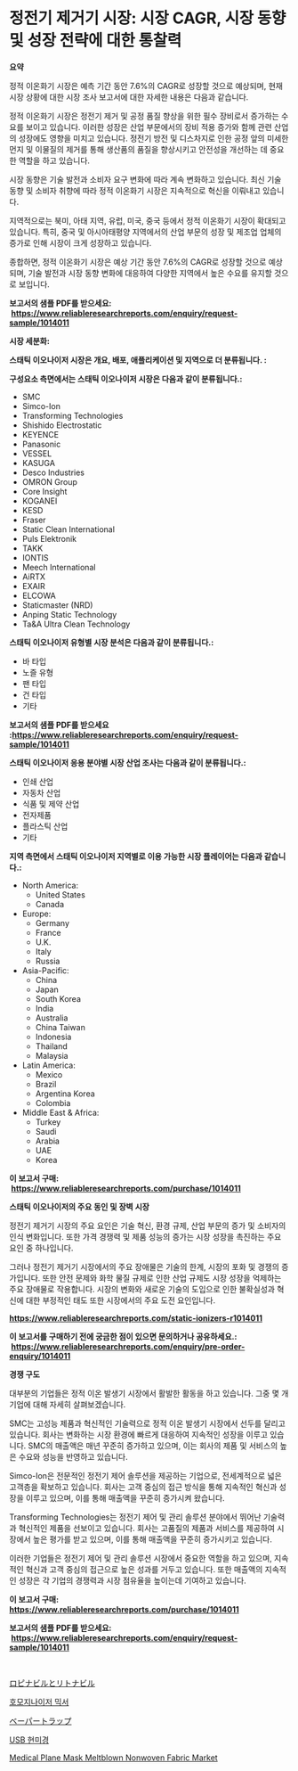 <p><h1>정전기 제거기 시장: 시장 CAGR, 시장 동향 및 성장 전략에 대한 통찰력</h1></p><p><strong>요약</strong></p>
<p><p>정적 이온화기 시장은 예측 기간 동안 7.6%의 CAGR로 성장할 것으로 예상되며, 현재 시장 상황에 대한 시장 조사 보고서에 대한 자세한 내용은 다음과 같습니다.</p><p>정적 이온화기 시장은 정전기 제거 및 공정 품질 향상을 위한 필수 장비로서 증가하는 수요를 보이고 있습니다. 이러한 성장은 산업 부문에서의 장비 적용 증가와 함께 관련 산업의 성장에도 영향을 미치고 있습니다. 정전기 방전 및 디스차지로 인한 공정 앞의 미세한 먼지 및 이물질의 제거를 통해 생산품의 품질을 향상시키고 안전성을 개선하는 데 중요한 역할을 하고 있습니다.</p><p>시장 동향은 기술 발전과 소비자 요구 변화에 따라 계속 변화하고 있습니다. 최신 기술 동향 및 소비자 취향에 따라 정적 이온화기 시장은 지속적으로 혁신을 이뤄내고 있습니다.</p><p>지역적으로는 북미, 아태 지역, 유럽, 미국, 중국 등에서 정적 이온화기 시장이 확대되고 있습니다. 특히, 중국 및 아시아태평양 지역에서의 산업 부문의 성장 및 제조업 업체의 증가로 인해 시장이 크게 성장하고 있습니다.</p><p>종합하면, 정적 이온화기 시장은 예상 기간 동안 7.6%의 CAGR로 성장할 것으로 예상되며, 기술 발전과 시장 동향 변화에 대응하여 다양한 지역에서 높은 수요를 유지할 것으로 보입니다.</p></p>
<p><strong>보고서의 샘플 PDF를 받으세요: &nbsp;<a href="https://www.reliableresearchreports.com/enquiry/request-sample/1014011">https://www.reliableresearchreports.com/enquiry/request-sample/1014011</a></strong></p>
<p><strong>시장 세분화:</strong></p>
<p><strong> 스태틱 이오나이저 시장은 개요, 배포, 애플리케이션 및 지역으로 더 분류됩니다. :</strong></p>
<p><strong>구성요소 측면에서는 스태틱 이오나이저 시장은 다음과 같이 분류됩니다.:</strong></p>
<p><ul><li>SMC</li><li>Simco-Ion</li><li>Transforming Technologies</li><li>Shishido Electrostatic</li><li>KEYENCE</li><li>Panasonic</li><li>VESSEL</li><li>KASUGA</li><li>Desco Industries</li><li>OMRON Group</li><li>Core Insight</li><li>KOGANEI</li><li>KESD</li><li>Fraser</li><li>Static Clean International</li><li>Puls Elektronik</li><li>TAKK</li><li>IONTIS</li><li>Meech International</li><li>AiRTX</li><li>EXAIR</li><li>ELCOWA</li><li>Staticmaster (NRD)</li><li>Anping Static Technology</li><li>Ta&A Ultra Clean Technology</li></ul></p>
<p><strong> 스태틱 이오나이저 유형별 시장 분석은 다음과 같이 분류됩니다.:</strong></p>
<p><ul><li>바 타입</li><li>노즐 유형</li><li>팬 타입</li><li>건 타입</li><li>기타</li></ul></p>
<p><strong>보고서의 샘플 PDF를 받으세요 :<a href="https://www.reliableresearchreports.com/enquiry/request-sample/1014011">https://www.reliableresearchreports.com/enquiry/request-sample/1014011</a></strong></p>
<p><strong> 스태틱 이오나이저 응용 분야별 시장 산업 조사는 다음과 같이 분류됩니다.:</strong></p>
<p><ul><li>인쇄 산업</li><li>자동차 산업</li><li>식품 및 제약 산업</li><li>전자제품</li><li>플라스틱 산업</li><li>기타</li></ul></p>
<p><strong>지역 측면에서 스태틱 이오나이저 지역별로 이용 가능한 시장 플레이어는 다음과 같습니다.:</strong></p>
<p><ul>
    <li>
        North America:
        <ul>
            <li>United States</li>
            <li>Canada</li>
        </ul>
    </li>
    <li>
        Europe:
        <ul>
            <li>Germany</li>
            <li>France</li>
            <li>U.K.</li>
            <li>Italy</li>
            <li>Russia</li>
        </ul>
    </li>
    <li>
        Asia-Pacific:
        <ul>
            <li>China</li>
            <li>Japan</li>
            <li>South Korea</li>
            <li>India</li>
            <li>Australia</li>
            <li>China Taiwan</li>
            <li>Indonesia</li>
            <li>Thailand</li>
            <li>Malaysia</li>
        </ul>
    </li>
    <li>
        Latin America:
        <ul>
            <li>Mexico</li>
            <li>Brazil</li>
            <li>Argentina Korea</li>
            <li>Colombia</li>
        </ul>
    </li>
    <li>
        Middle East & Africa:
        <ul>
            <li>Turkey</li>
            <li>Saudi</li>
            <li>Arabia</li>
            <li>UAE</li>
            <li>Korea</li>
        </ul>
    </li>
    </ul></p>
<p><strong>이 보고서 구매: &nbsp;<a href="https://www.reliableresearchreports.com/purchase/1014011">https://www.reliableresearchreports.com/purchase/1014011</a></strong></p>
<p><strong>스태틱 이오나이저의 주요 동인 및 장벽 시장</strong></p>
<p><p>정전기 제거기 시장의 주요 요인은 기술 혁신, 환경 규제, 산업 부문의 증가 및 소비자의 인식 변화입니다. 또한 가격 경쟁력 및 제품 성능의 증가는 시장 성장을 촉진하는 주요 요인 중 하나입니다.</p><p>그러나 정전기 제거기 시장에서의 주요 장애물은 기술의 한계, 시장의 포화 및 경쟁의 증가입니다. 또한 안전 문제와 화학 물질 규제로 인한 산업 규제도 시장 성장을 억제하는 주요 장애물로 작용합니다. 시장의 변화와 새로운 기술의 도입으로 인한 불확실성과 혁신에 대한 부정적인 태도 또한 시장에서의 주요 도전 요인입니다.</p></p>
<p><strong><a href="https://www.reliableresearchreports.com/static-ionizers-r1014011">https://www.reliableresearchreports.com/static-ionizers-r1014011</a></strong></p>
<p><strong>이 보고서를 구매하기 전에 궁금한 점이 있으면 문의하거나 공유하세요.: &nbsp;<a href="https://www.reliableresearchreports.com/enquiry/pre-order-enquiry/1014011">https://www.reliableresearchreports.com/enquiry/pre-order-enquiry/1014011</a></strong></p>
<p><strong>경쟁 구도</strong></p>
<p><p>대부분의 기업들은 정적 이온 발생기 시장에서 활발한 활동을 하고 있습니다. 그중 몇 개 기업에 대해 자세히 살펴보겠습니다.</p><p>SMC는 고성능 제품과 혁신적인 기술력으로 정적 이온 발생기 시장에서 선두를 달리고 있습니다. 회사는 변화하는 시장 환경에 빠르게 대응하여 지속적인 성장을 이루고 있습니다. SMC의 매출액은 매년 꾸준히 증가하고 있으며, 이는 회사의 제품 및 서비스의 높은 수요와 성능을 반영하고 있습니다.</p><p>Simco-Ion은 전문적인 정전기 제어 솔루션을 제공하는 기업으로, 전세계적으로 넓은 고객층을 확보하고 있습니다. 회사는 고객 중심의 접근 방식을 통해 지속적인 혁신과 성장을 이루고 있으며, 이를 통해 매출액을 꾸준히 증가시켜 왔습니다.</p><p>Transforming Technologies는 정전기 제어 및 관리 솔루션 분야에서 뛰어난 기술력과 혁신적인 제품을 선보이고 있습니다. 회사는 고품질의 제품과 서비스를 제공하여 시장에서 높은 평가를 받고 있으며, 이를 통해 매출액을 꾸준히 증가시키고 있습니다.</p><p>이러한 기업들은 정전기 제어 및 관리 솔루션 시장에서 중요한 역할을 하고 있으며, 지속적인 혁신과 고객 중심의 접근으로 높은 성과를 거두고 있습니다. 또한 매출액의 지속적인 성장은 각 기업의 경쟁력과 시장 점유율을 높이는데 기여하고 있습니다.</p></p>
<p><strong>이 보고서 구매: &nbsp; <a href="https://www.reliableresearchreports.com/purchase/1014011">https://www.reliableresearchreports.com/purchase/1014011</a></strong></p>
<p><strong>보고서의 샘플 PDF를 받으세요: &nbsp;<a href="https://www.reliableresearchreports.com/enquiry/request-sample/1014011">https://www.reliableresearchreports.com/enquiry/request-sample/1014011</a></strong><strong></strong></p>
<p>&nbsp;</p>
<p><p><a href="https://github.com/nxboeu02965442/Market-Research-Report-List-1/blob/main/412536623082.md">ロピナビルとリトナビル</a></p><p><a href="https://medium.com/@achimcoteanu1/%ED%98%B8%EB%AA%A8%EC%A7%80%EB%82%98%EC%9D%B4%EC%A0%80-%EB%AF%B9%EC%84%9C%EC%9D%98-%EC%8B%9C%EC%9E%A5%EC%9D%80-2031%EB%85%84%EA%B9%8C%EC%A7%80%EC%9D%98-%EC%8B%9C%EC%9E%A5-%EC%A0%90%EC%9C%A0%EC%9C%A8-%ED%81%AC%EA%B8%B0-%EB%B0%8F-%EC%98%88%EC%83%81-%EC%98%88%EC%B8%A1%EC%97%90-%EC%B4%88%EC%A0%90%EC%9D%84-%EB%A7%9E%EC%B6%94%EA%B3%A0-%EC%9E%88%EC%8A%B5%EB%8B%88%EB%8B%A4-118136b89060">호모지나이저 믹서</a></p><p><a href="https://medium.com/@munroco657/vapor-traps-%E5%B8%82%E5%A0%B4-%E5%B8%82%E5%A0%B4%E3%82%B7%E3%82%A7%E3%82%A2-%E5%B8%82%E5%A0%B4%E5%8B%95%E5%90%91-%E5%B0%86%E6%9D%A5%E3%81%AE%E6%88%90%E9%95%B7%E3%82%92%E6%8E%A2%E3%82%8B-2938f6991d72">ベーパートラップ</a></p><p><a href="https://medium.com/@joananitzsche/usb-%ED%98%84%EB%AF%B8%EA%B2%BD-%EC%8B%9C%EC%9E%A5-%EC%9C%A0%ED%98%95-%EC%9D%91%EC%9A%A9-%EB%B0%8F-%EC%A7%80%EB%A6%AC%EC%97%90-%EB%8C%80%ED%95%9C-%ED%8F%AC%EA%B4%84%EC%A0%81-%ED%8F%89%EA%B0%80-da4c9d16e386">USB 현미경</a></p><p><a href="https://github.com/rahu1506/Market-Research-Report-List-3/blob/main/medical-plane-mask-meltblown-nonwoven-fabric-market.md">Medical Plane Mask Meltblown Nonwoven Fabric Market</a></p></p>